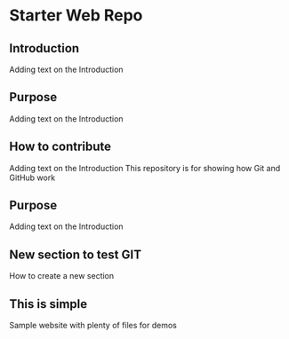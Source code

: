 # Starter Web Repo

## Introduction 

Adding text on the Introduction

## Purpose
Adding text on the Introduction
## How to contribute 
Adding text on the Introduction
This repository is for showing how Git and GitHub work

## Purpose
Adding text on the Introduction
## New section to test GIT
How to create a new section 
## This is simple 

Sample website with plenty of files for demos

